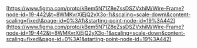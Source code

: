 [https://www.figma.com/proto/kBem5N71Z8eZssDSZVxhiM/Wire-Frame?node-id=19-442\&t=8WMKvrXiEjQ2yX3o-1\&scaling=scale-down\&content-scaling=fixed\&page-id=0%3A1\&starting-point-node-id=19%3A442](https://www.figma.com/proto/kBem5N71Z8eZssDSZVxhiM/Wire-Frame?node-id=19-442&t=8WMKvrXiEjQ2yX3o-1&scaling=scale-down&content-scaling=fixed&page-id=0%3A1&starting-point-node-id=19%3A442) 